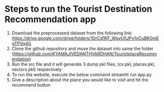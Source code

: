 # Steps to run the Tourist Destination Recommendation app

1. Download the preprocessed dataset from the following link: https://drive.google.com/drive/folders/1DrCd1KF_WgyU5JPv1oCuBK0mEgTPVq4G
2. Clone the github repository and move the dataset into same the folder (https://github.com/KYAMAJIVEDANTHVARDHAN/TouristplaceRecommendation)
3. Run the src file and it will generate 3 dump pkl files, (cv.pkl, places.pkl, vectors.pkl) respectively
4. To run the website, execute the below command
	streamlit run app.py
5. Give a description about the place you would like to visit and hit the recommend button
